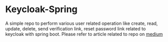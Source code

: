 # Keycloak-Spring

A simple repo to perform various user related operation like create, read, update, delete, send verification link, reset password link related to keycloak with spring boot.
Please refer to article related to repo on [medium](https://medium.com/@d.navle95/add-users-to-keycloak-realm-with-spring-boot-and-perform-various-operations-879529ff7a9f)
